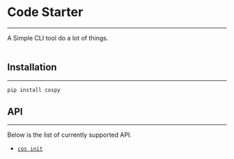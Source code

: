 # Code Starter
___

A Simple CLI tool do a lot of things.
<br>
<br>

## Installation
___
```bash
pip install cospy
```
## API
___
Below is the list of currently supported API.

* [`cos init`](docs/README.md#init)